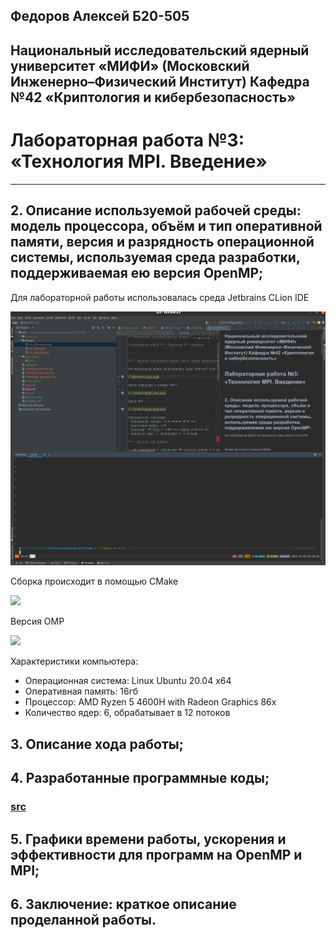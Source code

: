 ## Федоров Алексей Б20-505
## Национальный исследовательский ядерный университет «МИФИ» (Московский Инженерно–Физический Институт) Кафедра №42 «Криптология и кибербезопасность»

# Лабораторная работа №3: «Технология MPI. Введение»

---

## 2. Описание используемой рабочей среды: модель процессора, объём и тип оперативной памяти, версия и разрядность операционной системы, используемая среда разработки, поддерживаемая ею версия OpenMP;

Для лабораторной работы использовалась среда Jetbrains CLion IDE

![](images/clion.png)

Сборка происходит в помощью CMake

![](images/CMakeLists.png)

Версия OMP

![](images/ompversion.png)

Характеристики компьютера:
- Операционная система: Linux Ubuntu 20.04 x64
- Оперативная память: 16гб
- Процессор: AMD Ryzen 5 4600H with Radeon Graphics 86x
- Количество ядер: 6, обрабатывает в 12 потоков

## 3. Описание хода работы;

## 4. Разработанные программные коды;

### [src](https://github.com/ullibniss/parallel-programming-22-23/tree/master/lab5)

## 5. Графики времени работы, ускорения и эффективности для программ на OpenMP и MPI;

## 6. Заключение: краткое описание проделанной работы.

